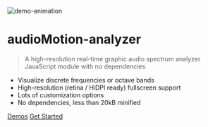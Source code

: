 ![demo-animation](demo/demo.gif)

# audioMotion-analyzer

> A high-resolution real-time graphic audio spectrum analyzer JavaScript module with no dependencies

- Visualize discrete frequencies or octave bands
- High-resolution (retina / HiDPI ready) fullscreen support
- Lots of customization options
- No dependencies, less than 20kB minified

[Demos](https://audiomotion.dev/demo/)
[Get Started](#usage)